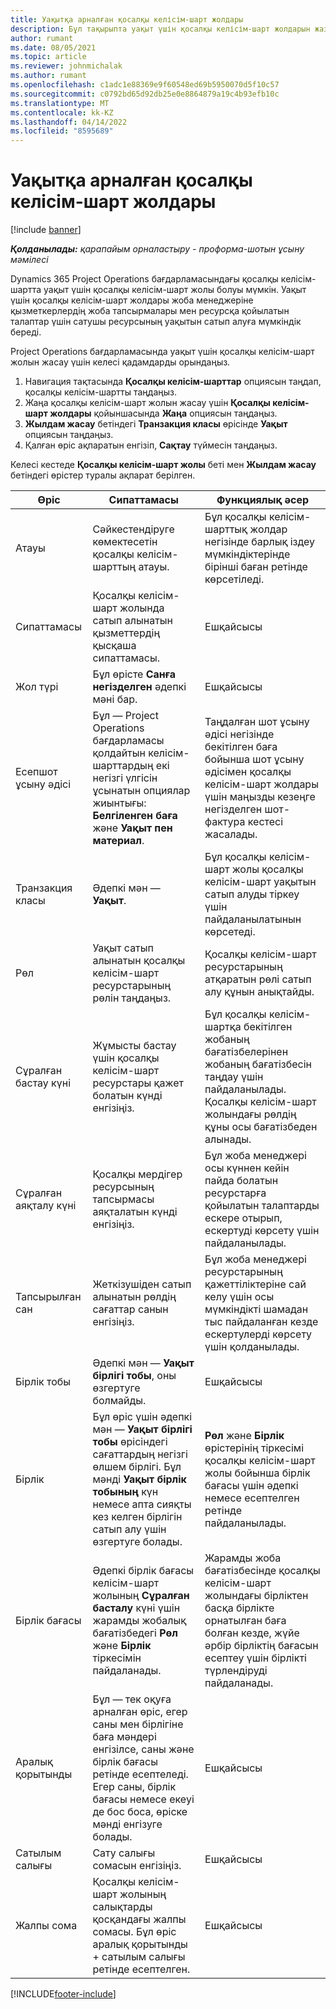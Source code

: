 ```yaml
---
title: Уақытқа арналған қосалқы келісім-шарт жолдары
description: Бұл тақырыпта уақыт үшін қосалқы келісім-шарт жолдарын жазу және жеткізушіден уақытты сатып алуды жазу жолы түсіндірілген.
author: rumant
ms.date: 08/05/2021
ms.topic: article
ms.reviewer: johnmichalak
ms.author: rumant
ms.openlocfilehash: c1adc1e88369e9f60548ed69b5950070d5f10c57
ms.sourcegitcommit: c0792bd65d92db25e0e8864879a19c4b93efb10c
ms.translationtype: MT
ms.contentlocale: kk-KZ
ms.lasthandoff: 04/14/2022
ms.locfileid: "8595689"
---
```

# <a name="subcontract-lines-for-time"></a>Уақытқа арналған қосалқы келісім-шарт жолдары

[!include [banner](../../includes/dataverse-preview.md)]

_**Қолданылады:** қарапайым орналастыру - проформа-шотын ұсыну мәмілесі_

Dynamics 365 Project Operations бағдарламасындағы қосалқы келісім-шартта уақыт үшін қосалқы келісім-шарт жолы болуы мүмкін. Уақыт үшін қосалқы келісім-шарт жолдары жоба менеджеріне қызметкерлердің жоба тапсырмалары мен ресурсқа қойылатын талаптар үшін сатушы ресурсының уақытын сатып алуға мүмкіндік береді.

Project Operations бағдарламасында уақыт үшін қосалқы келісім-шарт жолын жасау үшін келесі қадамдарды орындаңыз.

1. Навигация тақтасында **Қосалқы келісім-шарттар** опциясын таңдап, қосалқы келісім-шартты таңдаңыз.
2. Жаңа қосалқы келісім-шарт жолын жасау үшін **Қосалқы келісім-шарт жолдары** қойыншасында **Жаңа** опциясын таңдаңыз.
3. **Жылдам жасау** бетіндегі **Транзакция класы** өрісінде **Уақыт** опциясын таңдаңыз.
4. Қалған өріс ақпаратын енгізіп, **Сақтау** түймесін таңдаңыз.

  Келесі кестеде **Қосалқы келісім-шарт жолы** беті мен **Жылдам жасау** бетіндегі өрістер туралы ақпарат берілген.

| **Өріс** | **Сипаттамасы** | **Функциялық әсер** |
| --- | --- | --- |
| Атауы | Сәйкестендіруге көмектесетін қосалқы келісім-шарттың атауы. | Бұл қосалқы келісім-шарттық жолдар негізінде барлық іздеу мүмкіндіктерінде бірінші баған ретінде көрсетіледі. |
| Сипаттамасы | Қосалқы келісім-шарт жолында сатып алынатын қызметтердің қысқаша сипаттамасы. |Ешқайсысы |
| Жол түрі |   Бұл өрісте **Санға негізделген** әдепкі мәні бар.| Ешқайсысы |
| Есепшот ұсыну әдісі | Бұл — Project Operations бағдарламасы қолдайтын келісім-шарттардың екі негізгі үлгісін ұсынатын опциялар жиынтығы: **Белгіленген баға** және **Уақыт пен материал**. | Таңдалған шот ұсыну әдісі негізінде бекітілген баға бойынша шот ұсыну әдісімен қосалқы келісім-шарт жолдары үшін маңызды кезеңге негізделген шот-фактура кестесі жасалады. |
| Транзакция класы | Әдепкі мән — **Уақыт**. | Бұл қосалқы келісім-шарт жолы қосалқы келісім-шарт уақытын сатып алуды тіркеу үшін пайдаланылатынын көрсетеді. |
| Рөл | Уақыт сатып алынатын қосалқы келісім-шарт ресурстарының рөлін таңдаңыз. | Қосалқы келісім-шарт ресурстарының атқаратын рөлі сатып алу құнын анықтайды. |
| Сұралған бастау күні | Жұмысты бастау үшін қосалқы келісім-шарт ресурстары қажет болатын күнді енгізіңіз. | Бұл қосалқы келісім-шартқа бекітілген жобаның бағатізбелерінен жобаның бағатізбесін таңдау үшін пайдаланылады. Қосалқы келісім-шарт жолындағы рөлдің құны осы бағатізбеден алынады. |
| Сұралған аяқталу күні | Қосалқы мердігер ресурсының тапсырмасы аяқталатын күнді енгізіңіз. | Бұл жоба менеджері осы күннен кейін пайда болатын ресурстарға қойылатын талаптарды ескере отырып, ескертуді көрсету үшін пайдаланылады. |
| Тапсырылған сан | Жеткізушіден сатып алынатын рөлдің сағаттар санын енгізіңіз. | Бұл жоба менеджері ресурстарының қажеттіліктеріне сай келу үшін осы мүмкіндікті шамадан тыс пайдаланған кезде ескертулерді көрсету үшін қолданылады. |
| Бірлік тобы | Әдепкі мән — **Уақыт бірлігі тобы**, оны өзгертуге болмайды. | Ешқайсысы|
| Бірлік | Бұл өріс үшін әдепкі мән — **Уақыт бірлігі тобы** өрісіндегі сағаттардың негізгі өлшем бірлігі. Бұл мәнді **Уақыт бірлік тобының** күн немесе апта сияқты кез келген бірлігін сатып алу үшін өзгертуге болады. | **Рөл** және **Бірлік** өрістерінің тіркесімі қосалқы келісім-шарт жолы бойынша бірлік бағасы үшін әдепкі немесе есептелген ретінде пайдаланылады. |
| Бірлік бағасы | Әдепкі бірлік бағасы келісім-шарт жолының **Сұралған басталу** күні үшін жарамды жобалық бағатізбедегі **Рөл** және **Бірлік** тіркесімін пайдаланады. | Жарамды жоба бағатізбесінде қосалқы келісім-шарт жолындағы бірліктен басқа бірлікте орнатылған баға болған кезде, жүйе әрбір бірліктің бағасын есептеу үшін бірлікті түрлендіруді пайдаланады. |
| Аралық қорытынды |    Бұл — тек оқуға арналған өріс, егер саны мен бірлігіне баға мәндері енгізілсе, саны және бірлік бағасы ретінде есептеледі. Егер саны, бірлік бағасы немесе екеуі де бос боса, өріске мәнді енгізуге болады. | Ешқайсысы|
| Сатылым салығы |   Сату салығы сомасын енгізіңіз. |Ешқайсысы |
| Жалпы сома | Қосалқы келісім-шарт жолының салықтарды қосқандағы жалпы сомасы. Бұл өріс аралық қорытынды + сатылым салығы ретінде есептелген.|Ешқайсысы |

[!INCLUDE[footer-include](../../includes/footer-banner.md)]

